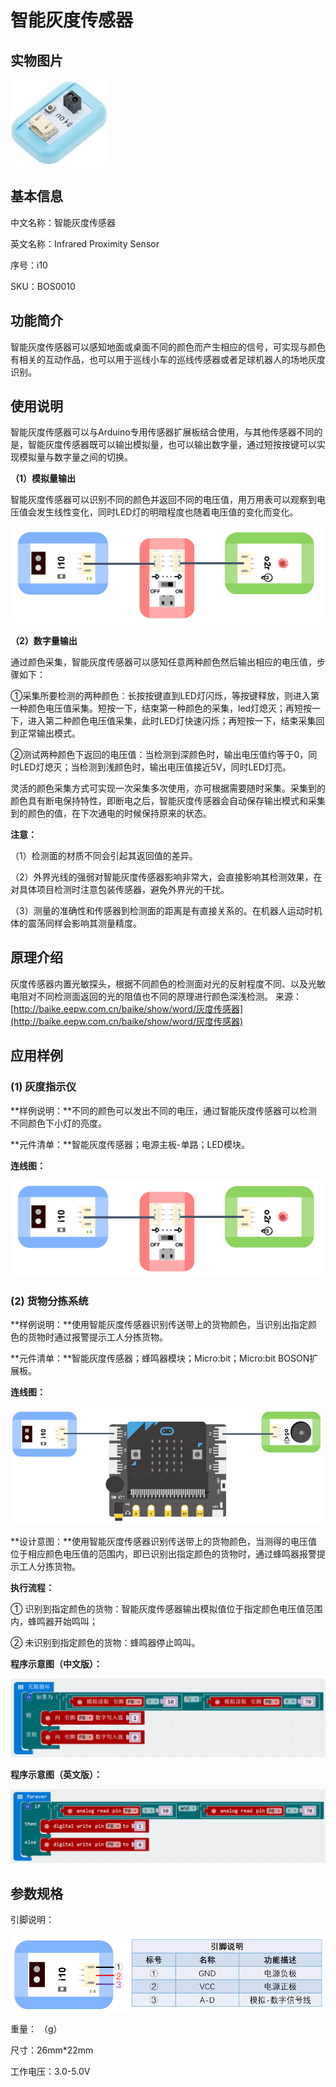 # 智能灰度传感器

## 实物图片

![](.gitbook/assets/boson-zhi-neng-hui-du-chuan-gan-qi-shi-wu-tu-pian.jpg)

## 基本信息

中文名称：智能灰度传感器

英文名称：Infrared Proximity Sensor

序号：i10

SKU：BOS0010

## 功能简介

智能灰度传感器可以感知地面或桌面不同的颜色而产生相应的信号，可实现与颜色有相关的互动作品，也可以用于巡线小车的巡线传感器或者足球机器人的场地灰度识别。

## 使用说明

智能灰度传感器可以与Arduino专用传感器扩展板结合使用，与其他传感器不同的是，智能灰度传感器既可以输出模拟量，也可以输出数字量，通过短按按键可以实现模拟量与数字量之间的切换。

**（1）模拟量输出**

智能灰度传感器可以识别不同的颜色并返回不同的电压值，用万用表可以观察到电压值会发生线性变化，同时LED灯的明暗程度也随着电压值的变化而变化。

![](.gitbook/assets/boson-zhi-neng-hui-du-chuan-gan-qi-shi-yong-shuo-ming-1.png)

**（2）数字量输出**

通过颜色采集，智能灰度传感器可以感知任意两种颜色然后输出相应的电压值，步骤如下：

①采集所要检测的两种颜色：长按按键直到LED灯闪烁，等按键释放，则进入第一种颜色电压值采集。短按一下，结束第一种颜色的采集，led灯熄灭；再短按一下，进入第二种颜色电压值采集，此时LED灯快速闪烁；再短按一下，结束采集回到正常输出模式。

②测试两种颜色下返回的电压值：当检测到深颜色时，输出电压值约等于0，同时LED灯熄灭；当检测到浅颜色时，输出电压值接近5V，同时LED灯亮。

灵活的颜色采集方式可实现一次采集多次使用，亦可根据需要随时采集。采集到的颜色具有断电保持特性，即断电之后，智能灰度传感器会自动保存输出模式和采集到的颜色的值，在下次通电的时候保持原来的状态。

**注意：**

（1）检测面的材质不同会引起其返回值的差异。

（2）外界光线的强弱对智能灰度传感器影响非常大，会直接影响其检测效果，在对具体项目检测时注意包装传感器，避免外界光的干扰。

（3）测量的准确性和传感器到检测面的距离是有直接关系的。在机器人运动时机体的震荡同样会影响其测量精度。

## 原理介绍

灰度传感器内置光敏探头，根据不同颜色的检测面对光的反射程度不同、以及光敏电阻对不同检测面返回的光的阻值也不同的原理进行颜色深浅检测。 来源：[http://baike.eepw.com.cn/baike/show/word/灰度传感器](http://baike.eepw.com.cn/baike/show/word/灰度传感器)

## 应用样例

### \(1\) 灰度指示仪

**样例说明：**不同的颜色可以发出不同的电压，通过智能灰度传感器可以检测不同颜色下小灯的亮度。

**元件清单：**智能灰度传感器；电源主板-单路；LED模块。

**连线图：**

![](.gitbook/assets/boson-zhi-neng-hui-du-chuan-gan-qi-ying-yong-yang-li-1-lian-xian-tu.png)

### \(2\) 货物分拣系统

**样例说明：**使用智能灰度传感器识别传送带上的货物颜色，当识别出指定颜色的货物时通过报警提示工人分拣货物。

**元件清单：**智能灰度传感器；蜂鸣器模块；Micro:bit；Micro:bit BOSON扩展板。

**连线图：**

![](.gitbook/assets/boson-zhi-neng-hui-du-chuan-gan-qi-ying-yong-yang-li-2-lian-xian-tu.png)

**设计意图：**使用智能灰度传感器识别传送带上的货物颜色，当测得的电压值位于相应颜色电压值的范围内，即已识别出指定颜色的货物时，通过蜂鸣器报警提示工人分拣货物。

**执行流程：**

① 识别到指定颜色的货物：智能灰度传感器输出模拟值位于指定颜色电压值范围内，蜂鸣器开始鸣叫；

② 未识别到指定颜色的货物：蜂鸣器停止鸣叫。

**程序示意图（中文版）：**

![](.gitbook/assets/boson-zhi-neng-hui-du-chuan-gan-qi-ying-yong-yang-li-2-cheng-xu-shi-yi-tu-zhong-wen-ban.png)

**程序示意图（英文版）：**

![](.gitbook/assets/boson-zhi-neng-hui-du-chuan-gan-qi-ying-yong-yang-li-2-cheng-xu-shi-yi-tu-ying-wen-ban.png)

## 参数规格

引脚说明：

![](.gitbook/assets/boson-zhi-neng-hui-du-chuan-gan-qi-yin-jiao-shuo-ming.png)

重量： （g）

尺寸：26mm\*22mm

工作电压：3.0-5.0V

